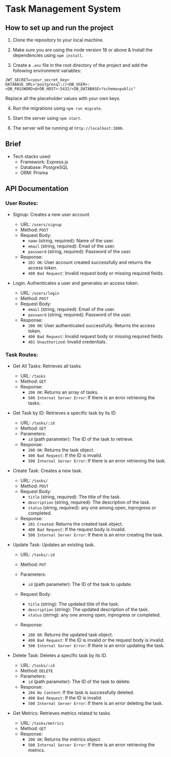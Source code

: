 # Task Management System

## How to set up and run the project

  

1. Clone the repository to your local machine.

2. Make sure you are using the node version 18 or above & Install the dependencies using `npm install`.

3. Create a `.env` file in the root directory of the project and add the following environment variables:

```
JWT_SECRET=<your_secret_key>
DATABASE_URL="postgresql://<DB_USER>:<DB_PASSWORD>@<DB_HOST>:5432/<DB_DATABASE>?schema=public"
```

Replace all the placeholder values with your own keys.

4. Run the migrations using `npm run migrate`.

5. Start the server using `npm start`.

6. The server will be running at `http://localhost:3000`.

  

## Brief

- Tech stacks used:
   - Framework: Express.js
   - Database: PostgreSQL
   - ORM: Prisma

## API Documentation

### User Routes:
- Signup: Creates a new user account
   - URL: `/users/signup`
   - Method: `POST`
   - Request Body:
      - `name` (string, required): Name of the user.
      - `email` (string, required): Email of the user.
      - `password` (string, required): Password of the user.
   - Response:
      - `201 OK`: User account created successfully and returns the access token.
      - `400 Bad Request`: Invalid request body or missing required fields.

- Login: Authenticates a user and generates an access token.
   - URL: `/users/login`
   - Method: `POST`
   - Request Body:
      - `email` (string, required): Email of the user.
      - `password` (string, required): Password of the user.
   - Response:
      - `200 OK`: User authenticated successfully. Returns the access token.
      - `400 Bad Request`: Invalid request body or missing required fields.
      - `401 Unauthorized`: Invalid credentials.

### Task Routes:
- Get All Tasks: Retrieves all tasks
   - URL: `/tasks`
   - Method: `GET`
   - Response:
      - `200 OK`: Returns an array of tasks.
      - `500 Internal Server Error`: If there is an error retrieving the tasks.

- Get Task by ID: Retrieves a specific task by its ID
   - URL: `/tasks/:id`
   - Method: `GET`
   - Parameters:
      - `id` (path parameter): The ID of the task to retrieve.
   - Response:
      - `200 OK`: Returns the task object.
      - `400 Bad Request`: If the ID is invalid.
      - `500 Internal Server Error`: If there is an error retrieving the task.
      
- Create Task: Creates a new task.
   - URL: `/tasks/`
   - Method: `POST`
   - Request Body:
      - `title` (string, required): The title of the task.
      - `description` (string, required): The description of the task.
      - `status` (string, required): any one among open, inprogress or completed.
   - Response:
      - `201 Created`: Returns the created task object.
      - `400 Bad Request`: If the request body is invalid.
      - `500 Internal Server Error`: If there is an error creating the task.

- Update Task: Updates an existing task.
   - URL: `/tasks/:id`
   - Method: `PUT`
   - Parameters:
      - `id` (path parameter): The ID of the task to update.
   - Request Body:
      - `title` (string): The updated title of the task.
      - `description` (string): The updated description of the task.
      - `status` (string): any one among open, inprogress or completed.

   - Response:
      - `200 OK`: Returns the updated task object.
      - `400 Bad Request`: If the ID is invalid or the request body is invalid.
      - `500 Internal Server Error`: If there is an error updating the task.

- Delete Task: Deletes a specific task by its ID.
   - URL: `/tasks/:id`
   - Method: `DELETE`
   - Parameters:
      - `id` (path parameter): The ID of the task to delete.
   - Response:
      - `204 No Content`: If the task is successfully deleted.
      - `400 Bad Request`: If the ID is invalid.
      - `500 Internal Server Error`: If there is an error deleting the task.

- Get Metrics: Retrieves metrics related to tasks
   - URL: `/tasks/metrics`
   - Method: `GET`
   - Response:
      - `200 OK`: Returns the metrics object.
      - `500 Internal Server Error`: If there is an error retrieving the metrics.